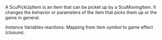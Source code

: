 A ScuPickUpItem is an Item that can be picket up by a ScuMovingItem. It changes the behavior or parameters of the item that picks them up or the game in general. 

Instance Variables
	reactions:		Mapping from item symbol to game effect (closure).